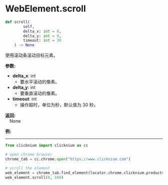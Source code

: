 
# WebElement.scroll

```python
def scroll(
        self,
        delta_x: int = 0,
        delta_y: int = 0,
        timeout: int = 30
    ) -> None
```   

使用滚动条滚动目标元素。

**参数:**  
- **delta_x**: int   
    -  要水平滚动的像素。
- **delta_y**: int   
    - 要垂直滚动的像素。
- **timeout**: int  
    - 操作超时，单位为秒，默认值为 30 秒。


**返回:**  
    &emsp;None

**例:**
***
```python
from clicknium import clicknium as cc

# open chrome browser
chrome_tab = cc.chrome.open("https://www.clicknium.com")

# scroll the element
web_element = chrome_tab.find_element(locator.chrome.clicknium.products_panel)
web_element.scroll(0, 500)
```
